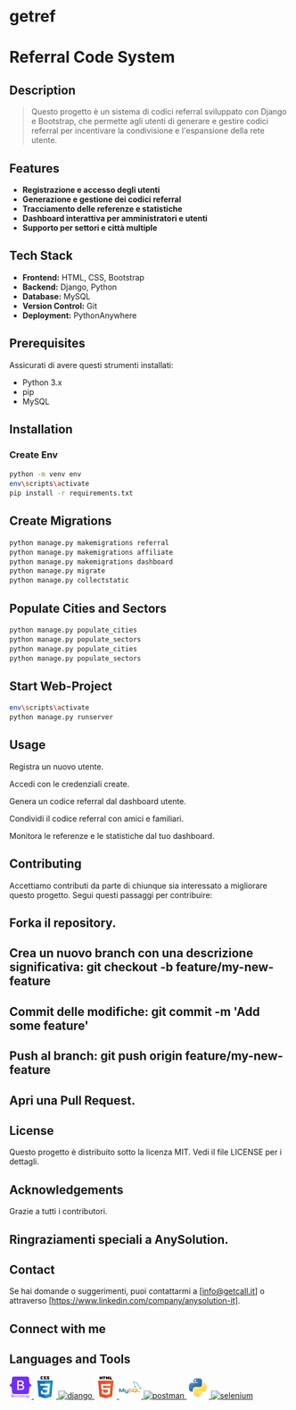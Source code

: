 # getref
 # Referral Code System

## Description
> Questo progetto è un sistema di codici referral sviluppato con Django e Bootstrap, che permette agli utenti di generare e gestire codici referral per incentivare la condivisione e l'espansione della rete utente.

## Features
- **Registrazione e accesso degli utenti**
- **Generazione e gestione dei codici referral**
- **Tracciamento delle referenze e statistiche**
- **Dashboard interattiva per amministratori e utenti**
- **Supporto per settori e città multiple**

## Tech Stack
- **Frontend:** HTML, CSS, Bootstrap
- **Backend:** Django, Python
- **Database:** MySQL
- **Version Control:** Git
- **Deployment:** PythonAnywhere

## Prerequisites
Assicurati di avere questi strumenti installati:
- Python 3.x
- pip
- MySQL

## Installation
### Create Env
```bash
python -m venv env
env\scripts\activate
pip install -r requirements.txt
```
## Create Migrations
```bash
python manage.py makemigrations referral
python manage.py makemigrations affiliate
python manage.py makemigrations dashboard
python manage.py migrate
python manage.py collectstatic
```
## Populate Cities and Sectors
```bash
python manage.py populate_cities
python manage.py populate_sectors
python manage.py populate_cities
python manage.py populate_sectors
```
## Start Web-Project
```bash
env\scripts\activate
python manage.py runserver
```
## Usage
Registra un nuovo utente.

Accedi con le credenziali create.

Genera un codice referral dal dashboard utente.

Condividi il codice referral con amici e familiari.

Monitora le referenze e le statistiche dal tuo dashboard.

## Contributing
Accettiamo contributi da parte di chiunque sia interessato a migliorare questo progetto. Segui questi passaggi per contribuire:

## Forka il repository.

## Crea un nuovo branch con una descrizione significativa: git checkout -b feature/my-new-feature

## Commit delle modifiche: git commit -m 'Add some feature'

## Push al branch: git push origin feature/my-new-feature

## Apri una Pull Request.

## License
Questo progetto è distribuito sotto la licenza MIT. Vedi il file LICENSE per i dettagli.

## Acknowledgements
Grazie a tutti i contributori.

## Ringraziamenti speciali a AnySolution.

## Contact
Se hai domande o suggerimenti, puoi contattarmi a [info@getcall.it] o attraverso [https://www.linkedin.com/company/anysolution-it].

## Connect with me
<p align="left"> </p>

## Languages and Tools
<p align="left"><a href="https://getbootstrap.com" target="_blank" rel="noreferrer"> <img src="https://raw.githubusercontent.com/devicons/devicon/master/icons/bootstrap/bootstrap-plain-wordmark.svg" alt="bootstrap" width="40" height="40"/> </a> <a href="https://www.w3schools.com/css/" target="_blank" rel="noreferrer"> <img src="https://raw.githubusercontent.com/devicons/devicon/master/icons/css3/css3-original-wordmark.svg" alt="css3" width="40" height="40"/> </a> <a href="https://www.djangoproject.com/" target="_blank" rel="noreferrer"> <img src="https://cdn.worldvectorlogo.com/logos/django.svg" alt="django" width="40" height="40"/> </a> <a href="https://www.w3.org/html/" target="_blank" rel="noreferrer"> <img src="https://raw.githubusercontent.com/devicons/devicon/master/icons/html5/html5-original-wordmark.svg" alt="html5" width="40" height="40"/> </a> <a href="https://www.mysql.com/" target="_blank" rel="noreferrer"> <img src="https://raw.githubusercontent.com/devicons/devicon/master/icons/mysql/mysql-original-wordmark.svg" alt="mysql" width="40" height="40"/> </a> <a href="https://postman.com" target="_blank" rel="noreferrer"> <img src="https://www.vectorlogo.zone/logos/getpostman/getpostman-icon.svg" alt="postman" width="40" height="40"/> </a> <a href="https://www.python.org" target="_blank" rel="noreferrer"> <img src="https://raw.githubusercontent.com/devicons/devicon/master/icons/python/python-original.svg" alt="python" width="40" height="40"/> </a> <a href="https://www.selenium.dev" target="_blank" rel="noreferrer"> <img src="https://raw.githubusercontent.com/detain/svg-logos/780f25886640cef088af994181646db2f6b1a3f8/svg/selenium-logo.svg" alt="selenium" width="40" height="40"/> </a> </p>